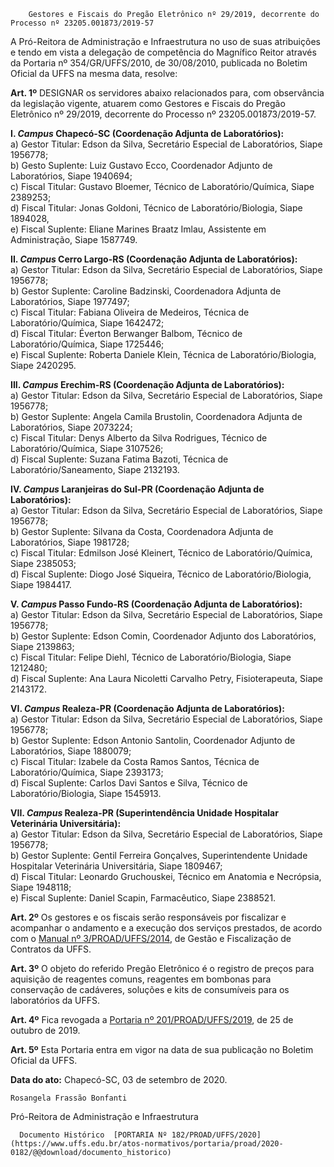         Gestores e Fiscais do Pregão Eletrônico nº 29/2019, decorrente do Processo nº 23205.001873/2019-57  

A Pró-Reitora de Administração e Infraestrutura no uso de suas atribuições e tendo em vista a delegação de competência do Magnífico Reitor através da Portaria nº 354/GR/UFFS/2010, de 30/08/2010, publicada no Boletim Oficial da UFFS na mesma data, resolve:

 **Art. 1º** DESIGNAR os servidores abaixo relacionados para, com observância da legislação vigente, atuarem como Gestores e Fiscais do Pregão Eletrônico nº 29/2019, decorrente do Processo nº 23205.001873/2019-57.

 **I. *Campus* Chapecó-SC (Coordenação Adjunta de Laboratórios):**  
a) Gestor Titular: Edson da Silva, Secretário Especial de Laboratórios, Siape 1956778;  
b) Gesto Suplente: Luiz Gustavo Ecco, Coordenador Adjunto de Laboratórios, Siape 1940694;  
c) Fiscal Titular: Gustavo Bloemer, Técnico de Laboratório/Química, Siape 2389253;  
d) Fiscal Titular: Jonas Goldoni, Técnico de Laboratório/Biologia, Siape 1894028,  
e) Fiscal Suplente: Eliane Marines Braatz Imlau, Assistente em Administração, Siape 1587749.

 **II. *Campus* Cerro Largo-RS (Coordenação Adjunta de Laboratórios):**  
a) Gestor Titular: Edson da Silva, Secretário Especial de Laboratórios, Siape 1956778;  
b) Gestor Suplente: Caroline Badzinski, Coordenadora Adjunta de Laboratórios, Siape 1977497;  
c) Fiscal Titular: Fabiana Oliveira de Medeiros, Técnica de Laboratório/Química, Siape 1642472;  
d) Fiscal Titular: Éverton Berwanger Balbom, Técnico de Laboratório/Química, Siape 1725446;  
e) Fiscal Suplente: Roberta Daniele Klein, Técnica de Laboratório/Biologia, Siape 2420295.

 **III. *Campus* Erechim-RS (Coordenação Adjunta de Laboratórios):**  
a) Gestor Titular: Edson da Silva, Secretário Especial de Laboratórios, Siape 1956778;  
b) Gestor Suplente: Angela Camila Brustolin, Coordenadora Adjunta de Laboratórios, Siape 2073224;  
c) Fiscal Titular: Denys Alberto da Silva Rodrigues, Técnico de Laboratório/Química, Siape 3107526;  
d) Fiscal Suplente: Suzana Fatima Bazoti, Técnica de Laboratório/Saneamento, Siape 2132193.

 **IV. *Campus* Laranjeiras do Sul-PR (Coordenação Adjunta de Laboratórios):**  
a) Gestor Titular: Edson da Silva, Secretário Especial de Laboratórios, Siape 1956778;  
b) Gestor Suplente: Silvana da Costa, Coordenadora Adjunta de Laboratórios, Siape 1981728;  
c) Fiscal Titular: Edmilson José Kleinert, Técnico de Laboratório/Química, Siape 2385053;  
d) Fiscal Suplente: Diogo José Siqueira, Técnico de Laboratório/Biologia, Siape 1984417.

 **V. *Campus* Passo Fundo-RS (Coordenação Adjunta de Laboratórios):**  
a) Gestor Titular: Edson da Silva, Secretário Especial de Laboratórios, Siape 1956778;  
b) Gestor Suplente: Edson Comin, Coordenador Adjunto dos Laboratórios, Siape 2139863;  
c) Fiscal Titular: Felipe Diehl, Técnico de Laboratório/Biologia, Siape 1212480;  
d) Fiscal Suplente: Ana Laura Nicoletti Carvalho Petry, Fisioterapeuta, Siape 2143172.

 **VI. *Campus* Realeza-PR (Coordenação Adjunta de Laboratórios):**  
a) Gestor Titular: Edson da Silva, Secretário Especial de Laboratórios, Siape 1956778;  
b) Gestor Suplente: Edson Antonio Santolin, Coordenador Adjunto de Laboratórios, Siape 1880079;  
c) Fiscal Titular: Izabele da Costa Ramos Santos, Técnica de Laboratório/Química, Siape 2393173;  
d) Fiscal Suplente: Carlos Davi Santos e Silva, Técnico de Laboratório/Biologia, Siape 1545913.

 **VII. *Campus* Realeza-PR (Superintendência Unidade Hospitalar Veterinária Universitária):**  
a) Gestor Titular: Edson da Silva, Secretário Especial de Laboratórios, Siape 1956778;  
b) Gestor Suplente: Gentil Ferreira Gonçalves, Superintendente Unidade Hospitalar Veterinária Universitária, Siape 1809467;  
d) Fiscal Titular: Leonardo Gruchouskei, Técnico em Anatomia e Necrópsia, Siape 1948118;  
e) Fiscal Suplente: Daniel Scapin, Farmacêutico, Siape 2388521.

 **Art. 2º** Os gestores e os fiscais serão responsáveis por fiscalizar e acompanhar o andamento e a execução dos serviços prestados, de acordo com o [Manual nº 3/PROAD/UFFS/2014](https://www.uffs.edu.br/atos-normativos/manual/proad/2014-0003), de Gestão e Fiscalização de Contratos da UFFS.

 **Art. 3º** O objeto do referido Pregão Eletrônico é o registro de preços para aquisição de reagentes comuns, reagentes em bombonas para conservação de cadáveres, soluções e kits de consumíveis para os laboratórios da UFFS.

 **Art. 4º** Fica revogada a [Portaria nº 201/PROAD/UFFS/2019](https://www.uffs.edu.br/atos-normativos/portaria/proad/2019-0201), de 25 de outubro de 2019.

 **Art. 5º** Esta Portaria entra em vigor na data de sua publicação no Boletim Oficial da UFFS.

   **Data do ato:** Chapecó-SC, 03 de setembro de 2020.   
 

    Rosangela Frassão Bonfanti   
 Pró-Reitora de Administração e Infraestrutura 

      Documento Histórico  [PORTARIA Nº 182/PROAD/UFFS/2020](https://www.uffs.edu.br/atos-normativos/portaria/proad/2020-0182/@@download/documento_historico)     
      